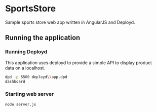 SportsStore
===========

Sample sports store web app written in AngularJS and Deployd.

## Running the application

### Running Deployd
This application uses deployd to provide a simple API to display product data on a localhost.
```sh
dpd -p 5500 deployd\\app.dpd
dashboard
```
### Starting web server
```sh
node server.js
```
